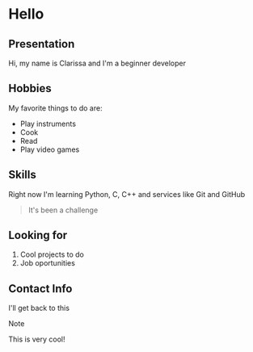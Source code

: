 # Hello

## Presentation
Hi, my name is Clarissa and I'm a beginner developer

## Hobbies
My favorite things to do are:
- Play instruments
- Cook
- Read
- Play video games

## Skills
Right now I'm learning Python, C, C++ and services like Git and GitHub

> It's been a challenge

## Looking for
1. Cool projects to do
2. Job oportunities

## Contact Info
I'll get back to this

> [!NOTE]
> This is very cool!

